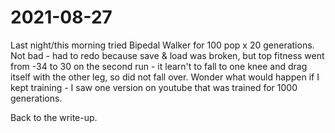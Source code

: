 # 2021-08-27
Last night/this morning tried Bipedal Walker for 100 pop x 20 generations.  Not bad - had to redo because save & load was broken, but top fitness went from -34 to 30 on the second run - it learn't to fall to one knee and drag itself with the other leg, so did not fall over.  Wonder what would happen if I kept training - I saw one version on youtube that was trained for 1000 generations.  

Back to the write-up.

